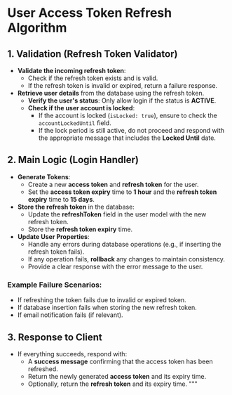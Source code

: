 # User Access Token Refresh Algorithm

## 1. Validation (Refresh Token Validator)

- **Validate the incoming refresh token**:
  - Check if the refresh token exists and is valid.
  - If the refresh token is invalid or expired, return a failure response.
- **Retrieve user details** from the database using the refresh token.
  - **Verify the user's status**: Only allow login if the status is **ACTIVE**.
  - **Check if the user account is locked**:
    - If the account is locked (`isLocked: true`), ensure to check the `accountLockedUntil` field.
    - If the lock period is still active, do not proceed and respond with the appropriate message that includes the **Locked Until** date.

## 2. Main Logic (Login Handler)

- **Generate Tokens**:
  - Create a new **access token** and **refresh token** for the user.
  - Set the **access token expiry** time to **1 hour** and the **refresh token expiry** time to **15 days**.
- **Store the refresh token** in the database:
  - Update the **refreshToken** field in the user model with the new refresh token.
  - Store the **refresh token expiry** time.
- **Update User Properties**:
  - Handle any errors during database operations (e.g., if inserting the refresh token fails).
  - If any operation fails, **rollback** any changes to maintain consistency.
  - Provide a clear response with the error message to the user.

### Example Failure Scenarios:

- If refreshing the token fails due to invalid or expired token.
- If database insertion fails when storing the new refresh token.
- If email notification fails (if relevant).

## 3. Response to Client

- If everything succeeds, respond with:
  - A **success message** confirming that the access token has been refreshed.
  - Return the newly generated **access token** and its expiry time.
  - Optionally, return the **refresh token** and its expiry time.
    """
